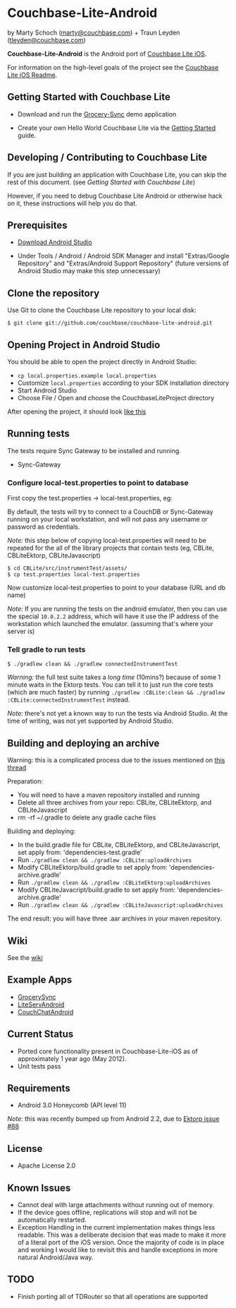 # Couchbase-Lite-Android #

by Marty Schoch (marty@couchbase.com) + Traun Leyden (tleyden@couchbase.com)

**Couchbase-Lite-Android** is the Android port of [Couchbase Lite iOS](https://github.com/couchbase/couchbase-lite-ios).  

For information on the high-level goals of the project see the [Couchbase Lite iOS Readme](https://github.com/couchbase/couchbase-lite-ios/blob/master/README.md). 

## Getting Started with Couchbase Lite

* Download and run the  [Grocery-Sync](https://github.com/couchbaselabs/GrocerySync-Android) demo application

* Create your own Hello World Couchbase Lite via the [Getting Started](https://github.com/couchbase/couchbase-lite-android/wiki/Getting-Started) guide.

## Developing / Contributing to Couchbase Lite

If you are just building an application with Couchbase Lite, you can skip the rest of this document.  (see *Getting Started with Couchbase Lite*)

However, if you need to debug Couchbase Lite Android or otherwise hack on it, these instructions will help you do that.

## Prerequisites

* [Download Android Studio](http://developer.android.com/sdk/installing/studio.html) 

* Under Tools / Android / Android SDK Manager and install "Extras/Google Repository" and "Extras/Android Support Repository" (future versions of Android Studio may make this step unnecessary)


## Clone the repository

Use Git to clone the Couchbase Lite repository to your local disk: 

```
$ git clone git://github.com/couchbase/couchbase-lite-android.git
```

## Opening Project in Android Studio

You should be able to open the project directly in Android Studio:

* `cp local.properties.example local.properties`
* Customize `local.properties` according to your SDK installation directory
* Start Android Studio
* Choose File / Open and choose the CouchbaseLiteProject directory

After opening the project, it should look [like this](http://cl.ly/image/002t0V233x2j/Screen%20Shot%202013-06-05%20at%204.29.07%20PM.png)

## Running tests

The tests require Sync Gateway to be installed and running.

* Sync-Gateway

### Configure local-test.properties to point to database



First copy the test.properties -> local-test.properties, eg:

By default, the tests will try to connect to a CouchDB or Sync-Gateway running on your local workstation, and will not pass any username or password as credentials.  

_Note:_ this step below of copying local-test.properties will need to be repeated for the all of the library projects that contain tests (eg, CBLite, CBLiteEktorp, CBLiteJavascript)

```
$ cd CBLite/src/instrumentTest/assets/
$ cp test.properties local-test.properties 
```

Now customize local-test.properties to point to your database (URL and db name)

_Note:_ If you are running the tests on the android emulator, then you can use the special `10.0.2.2` address, which will have it use the IP address of the workstation which launched the emulator.  (assuming that's where your server is)


### Tell gradle to run tests

```
$ ./gradlew clean && ./gradlew connectedInstrumentTest
```

_Warning:_ the full test suite takes a _long time_ (10mins?) because of some 1 minute waits in the Ektorp tests.  You can tell it to just run the core tests (which are much faster) by running `./gradlew :CBLite:clean && ./gradlew :CBLite:connectedInstrumentTest` instead.

_Note:_ there's not yet a known way to run the tests via Android Studio.  At the time of writing, was not yet supported by Android Studio.
 
## Building and deploying an archive

Warning: this is a complicated process due to the issues mentioned on [this thread](https://groups.google.com/forum/#!topic/adt-dev/H2Jk2rVs6G8)


Preparation:

- You will need to have a maven repository installed and running
- Delete all three archives from your repo: CBLite, CBLiteEktorp, and CBLiteJavascript
- rm -rf ~/.gradle to delete any gradle cache files

Building and deploying:

- In the build.gradle file for CBLite, CBLiteEktorp, and CBLiteJavascript, set apply from: 'dependencies-test.gradle'
- Run `./gradlew clean && ./gradlew :CBLite:uploadArchives`
- Modify CBLiteEktorp/build.gradle to set apply from: 'dependencies-archive.gradle'
- Run `./gradlew clean && ./gradlew :CBLiteEktorp:uploadArchives`
- Modify CBLiteJavacript/build.gradle to set apply from: 'dependencies-archive.gradle'
- Run `./gradlew clean && ./gradlew :CBLiteJavascript:uploadArchives`


The end result: you will have three .aar archives in your maven repository.


## Wiki

See the [wiki](https://github.com/couchbase/couchbase-lite-android/wiki)

## Example Apps

* [GrocerySync](https://github.com/couchbaselabs/GrocerySync-Android)
* [LiteServAndroid](https://github.com/couchbaselabs/LiteServAndroid)
* [CouchChatAndroid](https://github.com/couchbaselabs/CouchChatAndroid)

## Current Status
- Ported core functionality present in Couchbase-Lite-iOS as of approximately 1 year ago (May 2012).
- Unit tests pass

## Requirements
- Android 3.0 Honeycomb (API level 11)
 
*Note*: this was recently bumped up from Android 2.2, due to [Ektorp issue #88](https://github.com/helun/Ektorp/issues/88)

## License
- Apache License 2.0

## Known Issues
- Cannot deal with large attachments without running out of memory.
- If the device goes offline, replications will stop and will not be automatically restarted.
- Exception Handling in the current implementation makes things less readable.  This was a deliberate decision that was made to make it more of a literal port of the iOS version.  Once the majority of code is in place and working I would like to revisit this and handle exceptions in more natural Android/Java way.

## TODO
- Finish porting all of TDRouter so that all operations are supported

